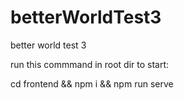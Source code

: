 # betterWorldTest3
better world test 3

run this commmand in root dir to start: 

cd frontend && npm i && npm run serve
